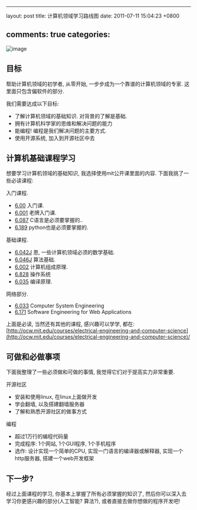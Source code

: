 
---
layout: post
title: 计算机领域学习路线图
date: 2011-07-11 15:04:23 +0800

comments: true
categories: 
---

![image](http://ocw.mit.edu/images/logo-ocw-home_new.gif)

目标
------------------------------

帮助计算机领域的初学者, 从零开始, 一步步成为一个靠谱的计算机领域的专家.
这里面只包含偏软件的部分.

我们需要达成以下目标:

-   了解计算机领域的基础知识. 对背景的了解是基础.
-   拥有计算机科学家的思维和解决问题的能力
-   能编程! 编程是我们解决问题的主要方式.
-   使用开源系统, 加入到开源社区中去

计算机基础课程学习
------------------------------

想要学习计算机领域的基础知识, 我选择使用mit公开课里面的内容.
下面我挑了一些必读课程:

入门课程.

-   [6.00](http://ocw.mit.edu/courses/electrical-engineering-and-computer-science/6-00-introduction-to-computer-science-and-programming-fall-2008)
    入门课.
-   [6.001](http://ocw.mit.edu/courses/electrical-engineering-and-computer-science/6-001-structure-and-interpretation-of-computer-programs-spring-2005)
    老牌入门课.
-   [6.087](http://ocw.mit.edu/courses/electrical-engineering-and-computer-science/6-087-practical-programming-in-c-january-iap-2010/)
    C语言是必须要掌握的..
-   [6.189](http://ocw.mit.edu/courses/electrical-engineering-and-computer-science/6-189-a-gentle-introduction-to-programming-using-python-january-iap-2011/readings/)
    python也是必须要掌握的.

基础课程.

-   [6.042J](http://ocw.mit.edu/courses/electrical-engineering-and-computer-science/6-042j-mathematics-for-computer-science-spring-2010/)
    恩, 一些计算机领域必须的数学基础.
-   [6.046J](http://ocw.mit.edu/courses/electrical-engineering-and-computer-science/6-046j-introduction-to-algorithms-sma-5503-fall-2005/)
    算法基础.
-   [6.002](http://ocw.mit.edu/courses/electrical-engineering-and-computer-science/6-004-computation-structures-spring-2009/)
    计算机组成原理.
-   [6.828](http://ocw.mit.edu/courses/electrical-engineering-and-computer-science/6-828-operating-system-engineering-fall-2006/)
    操作系统
-   [6.035](http://ocw.mit.edu/courses/electrical-engineering-and-computer-science/6-035-computer-language-engineering-sma-5502-fall-2005/)
    编译原理.

网络部分.

-   [6.033](http://ocw.mit.edu/courses/electrical-engineering-and-computer-science/6-033-computer-system-engineering-spring-2009/)
    Computer System Engineering
-   [6.171](http://ocw.mit.edu/courses/electrical-engineering-and-computer-science/6-171-software-engineering-for-web-applications-fall-2003/)
    Software Engineering for Web Applications

上面是必读, 当然还有其他的课程, 感兴趣可以学学, 都在:
[http://ocw.mit.edu/courses/electrical-engineering-and-computer-science](http://ocw.mit.edu/courses/electrical-engineering-and-computer-science)/

可做和必做事项
------------------------------

下面我整理了一些必须做和可做的事情, 我觉得它们对于提高实力非常重要.

开源社区

-   安装和使用linux, 在linux上面做开发
-   学会翻墙, 以及搭建翻墙服务器
-   了解和熟悉开源社区的做事方式

编程

-   超过1万行的编程代码量
-   完成程序: 1个网站, 1个GUI程序, 1个手机程序
-   选作: 设计实现一个简单的CPU, 实现一门语言的编译器或解释器,
    实现一个http服务器, 搭建一个web开发框架

下一步?
------------------------------

经过上面课程的学习, 你基本上掌握了所有必须掌握的知识了,
然后你可以深入去学习你更感兴趣的部分(人工智能? 算法?),
或者直接去做你想做的程序开发吧!
